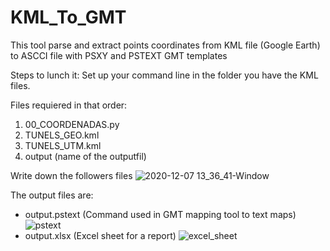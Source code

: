 # KML_To_GMT
This tool parse and extract points coordinates from KML file (Google Earth) to ASCCI file with PSXY and PSTEXT GMT templates

Steps to lunch it:
Set up your command line in the folder you have the KML files.

Files requiered in that order:
1. 00_COORDENADAS.py
2. TUNELS_GEO.kml
3. TUNELS_UTM.kml
4. output (name of the outputfil)

Write down the followers files
![2020-12-07 13_36_41-Window](https://user-images.githubusercontent.com/52880203/101352571-a59f6700-3892-11eb-927e-257c7c8419ff.png)

The output files are: 
- output.pstext (Command used in GMT mapping tool to text maps)
![pstext](https://user-images.githubusercontent.com/52880203/101352822-fd3dd280-3892-11eb-9a62-53d470d6a831.png)
- output.xlsx (Excel sheet for a report)
![excel_sheet](https://user-images.githubusercontent.com/52880203/101352662-cb2c7080-3892-11eb-8688-f194c9efc1f0.png)

